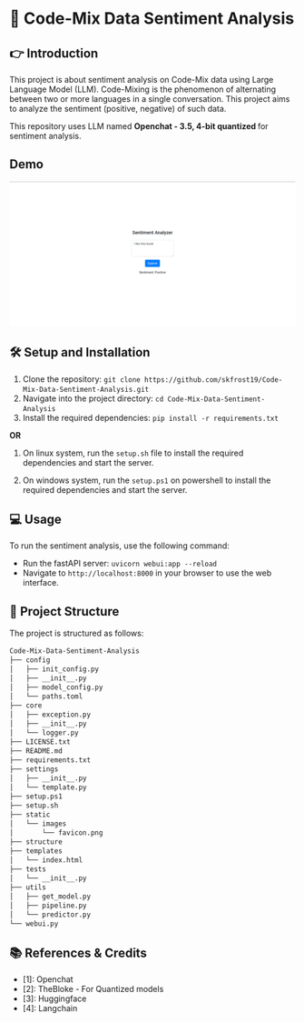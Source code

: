 # 📌 Code-Mix Data Sentiment Analysis

## 👉 Introduction

This project is about sentiment analysis on Code-Mix data using Large Language Model (LLM). Code-Mixing is the phenomenon of alternating between two or more languages in a single conversation. This project aims to analyze the sentiment (positive, negative) of such data.

This repository uses LLM named <b> Openchat - 3.5, 4-bit quantized </b> for sentiment analysis.

## Demo
![Demo Image](demo.png)

## 🛠️ Setup and Installation

1. Clone the repository: `git clone https://github.com/skfrost19/Code-Mix-Data-Sentiment-Analysis.git`
2. Navigate into the project directory: `cd Code-Mix-Data-Sentiment-Analysis`
3. Install the required dependencies: `pip install -r requirements.txt`

<b>OR </b> <br>
1. On linux system, run the `setup.sh` file to install the required dependencies and start the server.

2. On windows system, run the `setup.ps1` on powershell to install the required dependencies and start the server.

## 💻 Usage

To run the sentiment analysis, use the following command:

- Run the fastAPI server: `uvicorn webui:app --reload`
- Navigate to `http://localhost:8000` in your browser to use the web interface.

## 📂 Project Structure

The project is structured as follows:

```
Code-Mix-Data-Sentiment-Analysis
├── config
│   ├── init_config.py
│   ├── __init__.py
│   ├── model_config.py
│   └── paths.toml
├── core
│   ├── exception.py
│   ├── __init__.py
│   └── logger.py
├── LICENSE.txt
├── README.md
├── requirements.txt
├── settings
│   ├── __init__.py
│   └── template.py
├── setup.ps1
├── setup.sh
├── static
│   └── images
│       └── favicon.png
├── structure
├── templates
│   └── index.html
├── tests
│   └── __init__.py
├── utils
│   ├── get_model.py
│   ├── pipeline.py
│   └── predictor.py
└── webui.py

```

## 📚 References & Credits
<ul>
<li>[1]: Openchat
<li>[2]: TheBloke - For Quantized models
<li>[3]: Huggingface
<li>[4]: Langchain
</ul>
